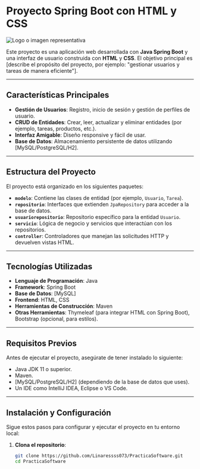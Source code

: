# Proyecto Spring Boot con HTML y CSS

![Logo o imagen representativa](https://via.placeholder.com/150) <!-- Opcional: Añade un logo o imagen -->

Este proyecto es una aplicación web desarrollada con **Java Spring Boot** y una interfaz de usuario construida con **HTML** y **CSS**. El objetivo principal es [describe el propósito del proyecto, por ejemplo: "gestionar usuarios y tareas de manera eficiente"].

---

## Características Principales

- **Gestión de Usuarios**: Registro, inicio de sesión y gestión de perfiles de usuario.
- **CRUD de Entidades**: Crear, leer, actualizar y eliminar entidades (por ejemplo, tareas, productos, etc.).
- **Interfaz Amigable**: Diseño responsive y fácil de usar.
- **Base de Datos**: Almacenamiento persistente de datos utilizando [MySQL/PostgreSQL/H2].

---

## Estructura del Proyecto

El proyecto está organizado en los siguientes paquetes:

- **`modelo`**: Contiene las clases de entidad (por ejemplo, `Usuario`, `Tarea`).
- **`repositorio`**: Interfaces que extienden `JpaRepository` para acceder a la base de datos.
- **`usuariorepositorio`**: Repositorio específico para la entidad `Usuario`.
- **`servicio`**: Lógica de negocio y servicios que interactúan con los repositorios.
- **`controller`**: Controladores que manejan las solicitudes HTTP y devuelven vistas HTML.

---

## Tecnologías Utilizadas

- **Lenguaje de Programación**: Java
- **Framework**: Spring Boot
- **Base de Datos**: [MySQL]
- **Frontend**: HTML, CSS
- **Herramientas de Construcción**: Maven
- **Otras Herramientas**: Thymeleaf (para integrar HTML con Spring Boot), Bootstrap (opcional, para estilos).

---

## Requisitos Previos

Antes de ejecutar el proyecto, asegúrate de tener instalado lo siguiente:

- Java JDK 11 o superior.
- Maven.
- [MySQL/PostgreSQL/H2] (dependiendo de la base de datos que uses).
- Un IDE como IntelliJ IDEA, Eclipse o VS Code.

---

## Instalación y Configuración

Sigue estos pasos para configurar y ejecutar el proyecto en tu entorno local:

1. **Clona el repositorio**:
   ```bash
   git clone https://github.com/Linaressss073/PracticaSoftware.git
   cd PracticaSoftware
